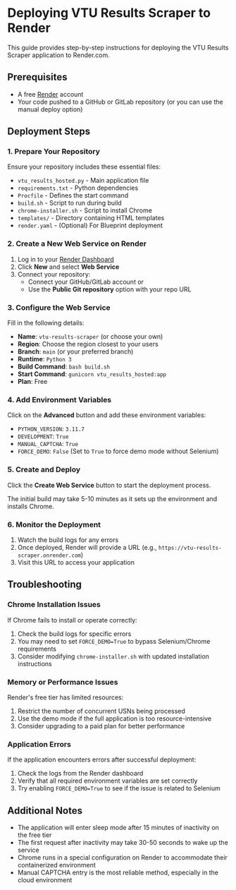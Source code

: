 # Deploying VTU Results Scraper to Render

This guide provides step-by-step instructions for deploying the VTU Results Scraper application to Render.com.

## Prerequisites

- A free [Render](https://render.com) account
- Your code pushed to a GitHub or GitLab repository (or you can use the manual deploy option)

## Deployment Steps

### 1. Prepare Your Repository

Ensure your repository includes these essential files:

- `vtu_results_hosted.py` - Main application file
- `requirements.txt` - Python dependencies
- `Procfile` - Defines the start command
- `build.sh` - Script to run during build
- `chrome-installer.sh` - Script to install Chrome
- `templates/` - Directory containing HTML templates
- `render.yaml` - (Optional) For Blueprint deployment

### 2. Create a New Web Service on Render

1. Log in to your [Render Dashboard](https://dashboard.render.com/)
2. Click **New** and select **Web Service**
3. Connect your repository:
   - Connect your GitHub/GitLab account or
   - Use the **Public Git repository** option with your repo URL

### 3. Configure the Web Service

Fill in the following details:
- **Name**: `vtu-results-scraper` (or choose your own)
- **Region**: Choose the region closest to your users
- **Branch**: `main` (or your preferred branch)
- **Runtime**: `Python 3`
- **Build Command**: `bash build.sh`
- **Start Command**: `gunicorn vtu_results_hosted:app`
- **Plan**: Free

### 4. Add Environment Variables

Click on the **Advanced** button and add these environment variables:

- `PYTHON_VERSION`: `3.11.7`
- `DEVELOPMENT`: `True`
- `MANUAL_CAPTCHA`: `True`
- `FORCE_DEMO`: `False` (Set to `True` to force demo mode without Selenium)

### 5. Create and Deploy

Click the **Create Web Service** button to start the deployment process.

The initial build may take 5-10 minutes as it sets up the environment and installs Chrome.

### 6. Monitor the Deployment

1. Watch the build logs for any errors
2. Once deployed, Render will provide a URL (e.g., `https://vtu-results-scraper.onrender.com`)
3. Visit this URL to access your application

## Troubleshooting

### Chrome Installation Issues

If Chrome fails to install or operate correctly:

1. Check the build logs for specific errors
2. You may need to set `FORCE_DEMO=True` to bypass Selenium/Chrome requirements
3. Consider modifying `chrome-installer.sh` with updated installation instructions

### Memory or Performance Issues

Render's free tier has limited resources:

1. Restrict the number of concurrent USNs being processed
2. Use the demo mode if the full application is too resource-intensive
3. Consider upgrading to a paid plan for better performance

### Application Errors

If the application encounters errors after successful deployment:

1. Check the logs from the Render dashboard
2. Verify that all required environment variables are set correctly
3. Try enabling `FORCE_DEMO=True` to see if the issue is related to Selenium

## Additional Notes

- The application will enter sleep mode after 15 minutes of inactivity on the free tier
- The first request after inactivity may take 30-50 seconds to wake up the service
- Chrome runs in a special configuration on Render to accommodate their containerized environment
- Manual CAPTCHA entry is the most reliable method, especially in the cloud environment 